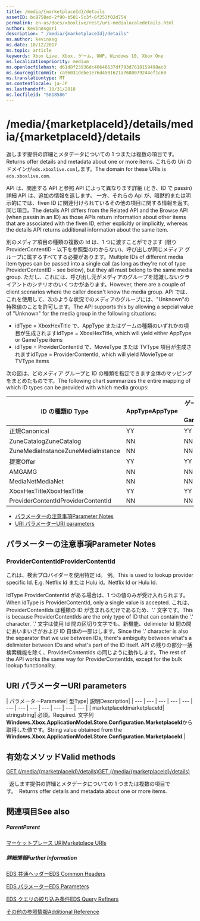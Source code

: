```yaml
---
title: /media/{marketplaceId}/details
assetID: bc8758ed-2f90-b501-5c3f-6f253f02d754
permalink: en-us/docs/xboxlive/rest/uri-medialocaledetails.html
author: KevinAsgari
description: " /media/{marketplaceId}/details"
ms.author: kevinasg
ms.date: 10/12/2017
ms.topic: article
keywords: Xbox Live, Xbox, ゲーム, UWP, Windows 10, Xbox One
ms.localizationpriority: medium
ms.openlocfilehash: d61d8f23936dc40648637df793d7610159498ac0
ms.sourcegitcommit: ca96031debe1e76d4501621a7680079244ef1c60
ms.translationtype: MT
ms.contentlocale: ja-JP
ms.lasthandoff: 10/31/2018
ms.locfileid: "5818586"
---
```

# <a name="mediamarketplaceiddetails"></a><span data-ttu-id="a60df-104">/media/{marketplaceId}/details</span><span class="sxs-lookup"><span data-stu-id="a60df-104">/media/{marketplaceId}/details</span></span>
<span data-ttu-id="a60df-105">返します提供の詳細とメタデータについての 1 つまたは複数の項目です。</span><span class="sxs-lookup"><span data-stu-id="a60df-105">Returns offer details and metadata about one or more items.</span></span> <span data-ttu-id="a60df-106">これらの Uri のドメインが`eds.xboxlive.com`します。</span><span class="sxs-lookup"><span data-stu-id="a60df-106">The domain for these URIs is `eds.xboxlive.com`.</span></span>
 
<span data-ttu-id="a60df-107">API は、関連する API と参照 API によって異なります詳細 (とき、ID で passin) 詳細 API は、追加の情報を返します。 一方、それらの Api が、暗黙的または明示的にでは、fiven ID に関連付けられているその他の項目に関する情報を返す。同じ項目。</span><span class="sxs-lookup"><span data-stu-id="a60df-107">The details API differs from the Related API and the Browse API (when passin in an ID) as those APIs return information about other items that are associated with the fiven ID, either explicitly or implicitly, whereas the details API returns additional information about the same item.</span></span>
 
<span data-ttu-id="a60df-108">別のメディア項目の種類の複数の Id は、1 つに渡すことができます (限り ProviderContentID - 以下を参照型のわからない)、呼び出しが同じメディア グループに属するすべてする必要があります。</span><span class="sxs-lookup"><span data-stu-id="a60df-108">Multiple IDs of different media item types can be passed into a single call (as long as they're not of type ProviderContentID - see below), but they all must belong to the same media group.</span></span> <span data-ttu-id="a60df-109">ただし、これには、呼び出し元がメディアのグループを認識しないクライアントのシナリオのいくつかがあります。</span><span class="sxs-lookup"><span data-stu-id="a60df-109">However, there are a couple of client scenarios where the caller doesn't know the media group.</span></span> <span data-ttu-id="a60df-110">API では、これを使用して、次のような状況でのメディアのグループには、"Unknown"の特殊値のことを許可します。</span><span class="sxs-lookup"><span data-stu-id="a60df-110">The API supports this by allowing a sepcial value of "Unknown" for the media group in the following situations:</span></span>
 
   * <span data-ttu-id="a60df-111">idType = XboxHexTitle で、AppType またはゲームの種類のいずれかの項目が生成されます</span><span class="sxs-lookup"><span data-stu-id="a60df-111">idType = XboxHexTitle, which will yield either AppType or GameType items</span></span>
   * <span data-ttu-id="a60df-112">idType = ProviderContentId で、MovieType または TVType 項目が生成されます</span><span class="sxs-lookup"><span data-stu-id="a60df-112">idType = ProviderContentId, which will yield MovieType or TVType items</span></span>
  
<span data-ttu-id="a60df-113">次の図は、どのメディア グループと ID の種類を指定できます全体のマッピングをまとめたものです。</span><span class="sxs-lookup"><span data-stu-id="a60df-113">The following chart summarizes the entire mapping of which ID types can be provided with which media groups:</span></span>
 
| <span data-ttu-id="a60df-114">ID の種類</span><span class="sxs-lookup"><span data-stu-id="a60df-114">ID Type</span></span>| <span data-ttu-id="a60df-115">AppType</span><span class="sxs-lookup"><span data-stu-id="a60df-115">AppType</span></span>| <span data-ttu-id="a60df-116">ゲームの種類</span><span class="sxs-lookup"><span data-stu-id="a60df-116">GameType</span></span>| <span data-ttu-id="a60df-117">MovieType</span><span class="sxs-lookup"><span data-stu-id="a60df-117">MovieType</span></span>| <span data-ttu-id="a60df-118">MusicArtistType</span><span class="sxs-lookup"><span data-stu-id="a60df-118">MusicArtistType</span></span>| <span data-ttu-id="a60df-119">MusicType</span><span class="sxs-lookup"><span data-stu-id="a60df-119">MusicType</span></span>| <span data-ttu-id="a60df-120">TVType</span><span class="sxs-lookup"><span data-stu-id="a60df-120">TVType</span></span>| <span data-ttu-id="a60df-121">WebVideoType</span><span class="sxs-lookup"><span data-stu-id="a60df-121">WebVideoType</span></span>| <span data-ttu-id="a60df-122">Unknown</span><span class="sxs-lookup"><span data-stu-id="a60df-122">Unknown</span></span>| 
| --- | --- | --- | --- | --- | --- | --- | --- | --- | 
| <span data-ttu-id="a60df-123">正規</span><span class="sxs-lookup"><span data-stu-id="a60df-123">Canonical</span></span>| <span data-ttu-id="a60df-124">Y</span><span class="sxs-lookup"><span data-stu-id="a60df-124">Y</span></span>| <span data-ttu-id="a60df-125">Y</span><span class="sxs-lookup"><span data-stu-id="a60df-125">Y</span></span>| <span data-ttu-id="a60df-126">Y</span><span class="sxs-lookup"><span data-stu-id="a60df-126">Y</span></span>| <span data-ttu-id="a60df-127">Y</span><span class="sxs-lookup"><span data-stu-id="a60df-127">Y</span></span>| <span data-ttu-id="a60df-128">Y</span><span class="sxs-lookup"><span data-stu-id="a60df-128">Y</span></span>| <span data-ttu-id="a60df-129">Y</span><span class="sxs-lookup"><span data-stu-id="a60df-129">Y</span></span>| <span data-ttu-id="a60df-130">Y</span><span class="sxs-lookup"><span data-stu-id="a60df-130">Y</span></span>| <span data-ttu-id="a60df-131">N</span><span class="sxs-lookup"><span data-stu-id="a60df-131">N</span></span>| 
| <span data-ttu-id="a60df-132">ZuneCatalog</span><span class="sxs-lookup"><span data-stu-id="a60df-132">ZuneCatalog</span></span>| <span data-ttu-id="a60df-133">N</span><span class="sxs-lookup"><span data-stu-id="a60df-133">N</span></span>| <span data-ttu-id="a60df-134">N</span><span class="sxs-lookup"><span data-stu-id="a60df-134">N</span></span>| <span data-ttu-id="a60df-135">Y</span><span class="sxs-lookup"><span data-stu-id="a60df-135">Y</span></span>| <span data-ttu-id="a60df-136">Y</span><span class="sxs-lookup"><span data-stu-id="a60df-136">Y</span></span>| <span data-ttu-id="a60df-137">Y</span><span class="sxs-lookup"><span data-stu-id="a60df-137">Y</span></span>| <span data-ttu-id="a60df-138">Y</span><span class="sxs-lookup"><span data-stu-id="a60df-138">Y</span></span>| <span data-ttu-id="a60df-139">N</span><span class="sxs-lookup"><span data-stu-id="a60df-139">N</span></span>| <span data-ttu-id="a60df-140">N</span><span class="sxs-lookup"><span data-stu-id="a60df-140">N</span></span>| 
| <span data-ttu-id="a60df-141">ZuneMediaInstance</span><span class="sxs-lookup"><span data-stu-id="a60df-141">ZuneMediaInstance</span></span>| <span data-ttu-id="a60df-142">N</span><span class="sxs-lookup"><span data-stu-id="a60df-142">N</span></span>| <span data-ttu-id="a60df-143">N</span><span class="sxs-lookup"><span data-stu-id="a60df-143">N</span></span>| <span data-ttu-id="a60df-144">Y</span><span class="sxs-lookup"><span data-stu-id="a60df-144">Y</span></span>| <span data-ttu-id="a60df-145">N</span><span class="sxs-lookup"><span data-stu-id="a60df-145">N</span></span>| <span data-ttu-id="a60df-146">Y</span><span class="sxs-lookup"><span data-stu-id="a60df-146">Y</span></span>| <span data-ttu-id="a60df-147">Y</span><span class="sxs-lookup"><span data-stu-id="a60df-147">Y</span></span>| <span data-ttu-id="a60df-148">N</span><span class="sxs-lookup"><span data-stu-id="a60df-148">N</span></span>| <span data-ttu-id="a60df-149">N</span><span class="sxs-lookup"><span data-stu-id="a60df-149">N</span></span>| 
| <span data-ttu-id="a60df-150">提案</span><span class="sxs-lookup"><span data-stu-id="a60df-150">Offer</span></span>| <span data-ttu-id="a60df-151">Y</span><span class="sxs-lookup"><span data-stu-id="a60df-151">Y</span></span>| <span data-ttu-id="a60df-152">Y</span><span class="sxs-lookup"><span data-stu-id="a60df-152">Y</span></span>| <span data-ttu-id="a60df-153">Y</span><span class="sxs-lookup"><span data-stu-id="a60df-153">Y</span></span>| <span data-ttu-id="a60df-154">N</span><span class="sxs-lookup"><span data-stu-id="a60df-154">N</span></span>| <span data-ttu-id="a60df-155">Y</span><span class="sxs-lookup"><span data-stu-id="a60df-155">Y</span></span>| <span data-ttu-id="a60df-156">Y</span><span class="sxs-lookup"><span data-stu-id="a60df-156">Y</span></span>| <span data-ttu-id="a60df-157">N</span><span class="sxs-lookup"><span data-stu-id="a60df-157">N</span></span>| <span data-ttu-id="a60df-158">N</span><span class="sxs-lookup"><span data-stu-id="a60df-158">N</span></span>| 
| <span data-ttu-id="a60df-159">AMG</span><span class="sxs-lookup"><span data-stu-id="a60df-159">AMG</span></span>| <span data-ttu-id="a60df-160">N</span><span class="sxs-lookup"><span data-stu-id="a60df-160">N</span></span>| <span data-ttu-id="a60df-161">N</span><span class="sxs-lookup"><span data-stu-id="a60df-161">N</span></span>| <span data-ttu-id="a60df-162">N</span><span class="sxs-lookup"><span data-stu-id="a60df-162">N</span></span>| <span data-ttu-id="a60df-163">N</span><span class="sxs-lookup"><span data-stu-id="a60df-163">N</span></span>| <span data-ttu-id="a60df-164">Y</span><span class="sxs-lookup"><span data-stu-id="a60df-164">Y</span></span>| <span data-ttu-id="a60df-165">N</span><span class="sxs-lookup"><span data-stu-id="a60df-165">N</span></span>| <span data-ttu-id="a60df-166">N</span><span class="sxs-lookup"><span data-stu-id="a60df-166">N</span></span>| <span data-ttu-id="a60df-167">N</span><span class="sxs-lookup"><span data-stu-id="a60df-167">N</span></span>| 
| <span data-ttu-id="a60df-168">MediaNet</span><span class="sxs-lookup"><span data-stu-id="a60df-168">MediaNet</span></span>| <span data-ttu-id="a60df-169">N</span><span class="sxs-lookup"><span data-stu-id="a60df-169">N</span></span>| <span data-ttu-id="a60df-170">N</span><span class="sxs-lookup"><span data-stu-id="a60df-170">N</span></span>| <span data-ttu-id="a60df-171">N</span><span class="sxs-lookup"><span data-stu-id="a60df-171">N</span></span>| <span data-ttu-id="a60df-172">N</span><span class="sxs-lookup"><span data-stu-id="a60df-172">N</span></span>| <span data-ttu-id="a60df-173">Y</span><span class="sxs-lookup"><span data-stu-id="a60df-173">Y</span></span>| <span data-ttu-id="a60df-174">N</span><span class="sxs-lookup"><span data-stu-id="a60df-174">N</span></span>| <span data-ttu-id="a60df-175">N</span><span class="sxs-lookup"><span data-stu-id="a60df-175">N</span></span>| <span data-ttu-id="a60df-176">N</span><span class="sxs-lookup"><span data-stu-id="a60df-176">N</span></span>| 
| <span data-ttu-id="a60df-177">XboxHexTitle</span><span class="sxs-lookup"><span data-stu-id="a60df-177">XboxHexTitle</span></span>| <span data-ttu-id="a60df-178">Y</span><span class="sxs-lookup"><span data-stu-id="a60df-178">Y</span></span>| <span data-ttu-id="a60df-179">Y</span><span class="sxs-lookup"><span data-stu-id="a60df-179">Y</span></span>| <span data-ttu-id="a60df-180">N</span><span class="sxs-lookup"><span data-stu-id="a60df-180">N</span></span>| <span data-ttu-id="a60df-181">N</span><span class="sxs-lookup"><span data-stu-id="a60df-181">N</span></span>| <span data-ttu-id="a60df-182">N</span><span class="sxs-lookup"><span data-stu-id="a60df-182">N</span></span>| <span data-ttu-id="a60df-183">N</span><span class="sxs-lookup"><span data-stu-id="a60df-183">N</span></span>| <span data-ttu-id="a60df-184">N</span><span class="sxs-lookup"><span data-stu-id="a60df-184">N</span></span>| <span data-ttu-id="a60df-185">Y</span><span class="sxs-lookup"><span data-stu-id="a60df-185">Y</span></span>| 
| <span data-ttu-id="a60df-186">ProviderContentId</span><span class="sxs-lookup"><span data-stu-id="a60df-186">ProviderContentId</span></span>| <span data-ttu-id="a60df-187">N</span><span class="sxs-lookup"><span data-stu-id="a60df-187">N</span></span>| <span data-ttu-id="a60df-188">N</span><span class="sxs-lookup"><span data-stu-id="a60df-188">N</span></span>| <span data-ttu-id="a60df-189">Y</span><span class="sxs-lookup"><span data-stu-id="a60df-189">Y</span></span>| <span data-ttu-id="a60df-190">N</span><span class="sxs-lookup"><span data-stu-id="a60df-190">N</span></span>| <span data-ttu-id="a60df-191">N</span><span class="sxs-lookup"><span data-stu-id="a60df-191">N</span></span>| <span data-ttu-id="a60df-192">Y</span><span class="sxs-lookup"><span data-stu-id="a60df-192">Y</span></span>| <span data-ttu-id="a60df-193">N</span><span class="sxs-lookup"><span data-stu-id="a60df-193">N</span></span>| <span data-ttu-id="a60df-194">Y</span><span class="sxs-lookup"><span data-stu-id="a60df-194">Y</span></span>| 
 
  * [<span data-ttu-id="a60df-195">パラメーターの注意事項</span><span class="sxs-lookup"><span data-stu-id="a60df-195">Parameter Notes</span></span>](#ID4EEH)
  * [<span data-ttu-id="a60df-196">URI パラメーター</span><span class="sxs-lookup"><span data-stu-id="a60df-196">URI parameters</span></span>](#ID4EUH)
 
<a id="ID4EEH"></a>

 
## <a name="parameter-notes"></a><span data-ttu-id="a60df-197">パラメーターの注意事項</span><span class="sxs-lookup"><span data-stu-id="a60df-197">Parameter Notes</span></span>
 
<a id="ID4EIH"></a>

 
### <a name="providercontentid"></a><span data-ttu-id="a60df-198">ProviderContentId</span><span class="sxs-lookup"><span data-stu-id="a60df-198">ProviderContentId</span></span>
 
<span data-ttu-id="a60df-199">これは、検索プロバイダーを使用特定 id。 例。</span><span class="sxs-lookup"><span data-stu-id="a60df-199">This is used to lookup provider specific Id. E.g.</span></span> <span data-ttu-id="a60df-200">Netflix Id または Hulu id。</span><span class="sxs-lookup"><span data-stu-id="a60df-200">Netflix Id or Hulu Id.</span></span>
 
<span data-ttu-id="a60df-201">IdType ProviderContentId がある場合は、1 つの値のみが受け入れられます。</span><span class="sxs-lookup"><span data-stu-id="a60df-201">When idType is ProviderContentId, only a single value is accepted.</span></span> <span data-ttu-id="a60df-202">これは、ProviderContentIds は種類の ID が含まれるだけであるため、'.' 文字です。</span><span class="sxs-lookup"><span data-stu-id="a60df-202">This is because ProviderContentIds are the only type of ID that can contain the '.' character.</span></span> <span data-ttu-id="a60df-203">'.' 文字は使用 Id 間の区切り文字でも、新機能、delimieter Id 間の間にあいまいさがおよび ID 自体の一部はします。</span><span class="sxs-lookup"><span data-stu-id="a60df-203">Since the '.' character is also the separator that we use between IDs, there's ambiguity between what's a delimieter between IDs and what's part of the ID itself.</span></span> <span data-ttu-id="a60df-204">API の残りの部分一括検索機能を除く、ProviderContentIds の同じように動作します。</span><span class="sxs-lookup"><span data-stu-id="a60df-204">The rest of the API works the same way for ProviderContentIds, except for the bulk lookup functionality.</span></span>
   
<a id="ID4EUH"></a>

 
## <a name="uri-parameters"></a><span data-ttu-id="a60df-205">URI パラメーター</span><span class="sxs-lookup"><span data-stu-id="a60df-205">URI parameters</span></span>
 
| <span data-ttu-id="a60df-206">パラメーター</span><span class="sxs-lookup"><span data-stu-id="a60df-206">Parameter</span></span>| <span data-ttu-id="a60df-207">型</span><span class="sxs-lookup"><span data-stu-id="a60df-207">Type</span></span>| <span data-ttu-id="a60df-208">説明</span><span class="sxs-lookup"><span data-stu-id="a60df-208">Description</span></span>| 
| --- | --- | --- | --- | --- | --- | --- | --- | --- | --- | --- | --- | 
| <span data-ttu-id="a60df-209">marketplaceId</span><span class="sxs-lookup"><span data-stu-id="a60df-209">marketplaceId</span></span>| <span data-ttu-id="a60df-210">string</span><span class="sxs-lookup"><span data-stu-id="a60df-210">string</span></span>| <span data-ttu-id="a60df-211">必須。</span><span class="sxs-lookup"><span data-stu-id="a60df-211">Required.</span></span> <span data-ttu-id="a60df-212">文字列<b>Windows.Xbox.ApplicationModel.Store.Configuration.MarketplaceId</b>から取得した値です。</span><span class="sxs-lookup"><span data-stu-id="a60df-212">String value obtained from the <b>Windows.Xbox.ApplicationModel.Store.Configuration.MarketplaceId</b>.</span></span>| 
  
<a id="ID4EWAAC"></a>

 
## <a name="valid-methods"></a><span data-ttu-id="a60df-213">有効なメソッド</span><span class="sxs-lookup"><span data-stu-id="a60df-213">Valid methods</span></span>

[<span data-ttu-id="a60df-214">GET (/media/{marketplaceId}/details)</span><span class="sxs-lookup"><span data-stu-id="a60df-214">GET (/media/{marketplaceId}/details)</span></span>](uri-medialocaledetailsget.md)

<span data-ttu-id="a60df-215">&nbsp;&nbsp;返します提供の詳細とメタデータについての 1 つまたは複数の項目です。</span><span class="sxs-lookup"><span data-stu-id="a60df-215">&nbsp;&nbsp;Returns offer details and metadata about one or more items.</span></span> 
 
<a id="ID4EABAC"></a>

 
## <a name="see-also"></a><span data-ttu-id="a60df-216">関連項目</span><span class="sxs-lookup"><span data-stu-id="a60df-216">See also</span></span>
 
<a id="ID4ECBAC"></a>

 
##### <a name="parent"></a><span data-ttu-id="a60df-217">Parent</span><span class="sxs-lookup"><span data-stu-id="a60df-217">Parent</span></span> 

[<span data-ttu-id="a60df-218">マーケットプレース URI</span><span class="sxs-lookup"><span data-stu-id="a60df-218">Marketplace URIs</span></span>](atoc-reference-marketplace.md)

  
<a id="ID4EMBAC"></a>

 
##### <a name="further-information"></a><span data-ttu-id="a60df-219">詳細情報</span><span class="sxs-lookup"><span data-stu-id="a60df-219">Further Information</span></span> 

[<span data-ttu-id="a60df-220">EDS 共通ヘッダー</span><span class="sxs-lookup"><span data-stu-id="a60df-220">EDS Common Headers</span></span>](../../additional/edscommonheaders.md)

 [<span data-ttu-id="a60df-221">EDS パラメーター</span><span class="sxs-lookup"><span data-stu-id="a60df-221">EDS Parameters</span></span>](../../additional/edsparameters.md)

 [<span data-ttu-id="a60df-222">EDS クエリの絞り込み条件</span><span class="sxs-lookup"><span data-stu-id="a60df-222">EDS Query Refiners</span></span>](../../additional/edsqueryrefiners.md)

 [<span data-ttu-id="a60df-223">その他の参照情報</span><span class="sxs-lookup"><span data-stu-id="a60df-223">Additional Reference</span></span>](../../additional/atoc-xboxlivews-reference-additional.md)

   